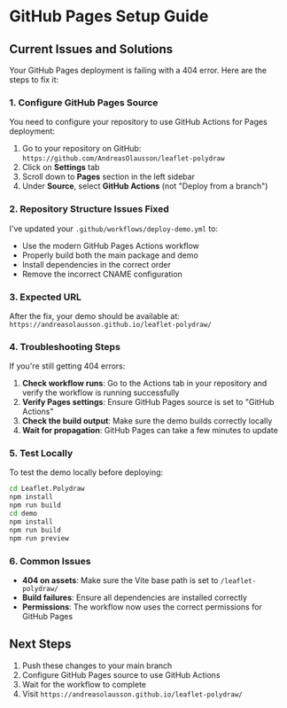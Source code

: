 # GitHub Pages Setup Guide

## Current Issues and Solutions

Your GitHub Pages deployment is failing with a 404 error. Here are the steps to fix it:

### 1. Configure GitHub Pages Source

You need to configure your repository to use GitHub Actions for Pages deployment:

1. Go to your repository on GitHub: `https://github.com/AndreasOlausson/leaflet-polydraw`
2. Click on **Settings** tab
3. Scroll down to **Pages** section in the left sidebar
4. Under **Source**, select **GitHub Actions** (not "Deploy from a branch")

### 2. Repository Structure Issues Fixed

I've updated your `.github/workflows/deploy-demo.yml` to:

- Use the modern GitHub Pages Actions workflow
- Properly build both the main package and demo
- Install dependencies in the correct order
- Remove the incorrect CNAME configuration

### 3. Expected URL

After the fix, your demo should be available at:
`https://andreasolausson.github.io/leaflet-polydraw/`

### 4. Troubleshooting Steps

If you're still getting 404 errors:

1. **Check workflow runs**: Go to the Actions tab in your repository and verify the workflow is running successfully
2. **Verify Pages settings**: Ensure GitHub Pages source is set to "GitHub Actions"
3. **Check the build output**: Make sure the demo builds correctly locally
4. **Wait for propagation**: GitHub Pages can take a few minutes to update

### 5. Test Locally

To test the demo locally before deploying:

```bash
cd Leaflet.Polydraw
npm install
npm run build
cd demo
npm install
npm run build
npm run preview
```

### 6. Common Issues

- **404 on assets**: Make sure the Vite base path is set to `/leaflet-polydraw/`
- **Build failures**: Ensure all dependencies are installed correctly
- **Permissions**: The workflow now uses the correct permissions for GitHub Pages

## Next Steps

1. Push these changes to your main branch
2. Configure GitHub Pages source to use GitHub Actions
3. Wait for the workflow to complete
4. Visit `https://andreasolausson.github.io/leaflet-polydraw/`

